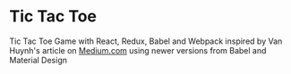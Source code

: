 # Tic Tac Toe
Tic Tac Toe Game with React, Redux, Babel and Webpack inspired by Van Huynh's article on [Medium.com](https://medium.com/@vanister/learn-react-redux-by-making-a-tic-tac-toe-game-part-1-of-5-dc9111ca09ad) using newer versions from Babel and Material Design
